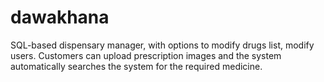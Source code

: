 # dawakhana
SQL-based dispensary manager, with options to modify drugs list, modify users. Customers can upload prescription images and the system automatically searches the system for the required medicine. 

